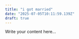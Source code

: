 ```yaml
---
title: "i got married"
date: "2025-07-05T10:11:59.139Z"
draft: true
---
```


Write your content here...
